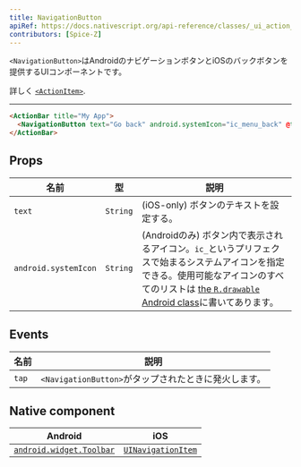 ```yaml
---
title: NavigationButton
apiRef: https://docs.nativescript.org/api-reference/classes/_ui_action_bar_.navigationbutton
contributors: [Spice-Z]
---
```


`<NavigationButton>`はAndroidのナビゲーションボタンとiOSのバックボタンを提供するUIコンポーネントです。

詳しく [`<ActionItem>`](/en/docs/elements/action-bar/action-item).

---

```html
<ActionBar title="My App">
  <NavigationButton text="Go back" android.systemIcon="ic_menu_back" @tap="goBack" />
</ActionBar>
```

## Props

| 名前 | 型 | 説明 |
|------|------|-------------|
| `text` | `String` | (iOS-only) ボタンのテキストを設定する。
| `android.systemIcon` | `String` | (Androidのみ) ボタン内で表示されるアイコン。`ic_`というプリフェクスで始まるシステムアイコンを指定できる。使用可能なアイコンのすべてのリストは [the `R.drawable` Android class](https://developer.android.com/reference/android/R.drawable.html)に書いてあります。

## Events

| 名前 | 説明 |
|------|-------------|
| `tap`| `<NavigationButton>`がタップされたときに発火します。

## Native component

| Android | iOS |
|---------|-----|
| [`android.widget.Toolbar`](https://developer.android.com/reference/android/widget/Toolbar.html) | [`UINavigationItem`](https://developer.apple.com/documentation/uikit/uinavigationitem)